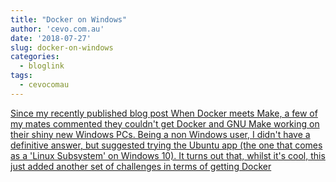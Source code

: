 ```yaml
---
title: "Docker on Windows"
author: 'cevo.com.au'
date: '2018-07-27'
slug: docker-on-windows
categories:
  - bloglink
tags:
  - cevocomau
---
```


[Since my recently published blog post When Docker meets Make, a few of my mates commented they couldn't get Docker and GNU Make working on their shiny new Windows PCs. Being a non Windows user, I didn't have a definitive answer, but suggested trying the Ubuntu app (the one that comes as a 'Linux Subsystem' on Windows 10). It turns out that, whilst it's cool, this just added another set of challenges in terms of getting Docker<i class="fas fa-external-link-alt"></i>](https://cevo.com.au/post/2018-07-27-docker-on-windows/)

